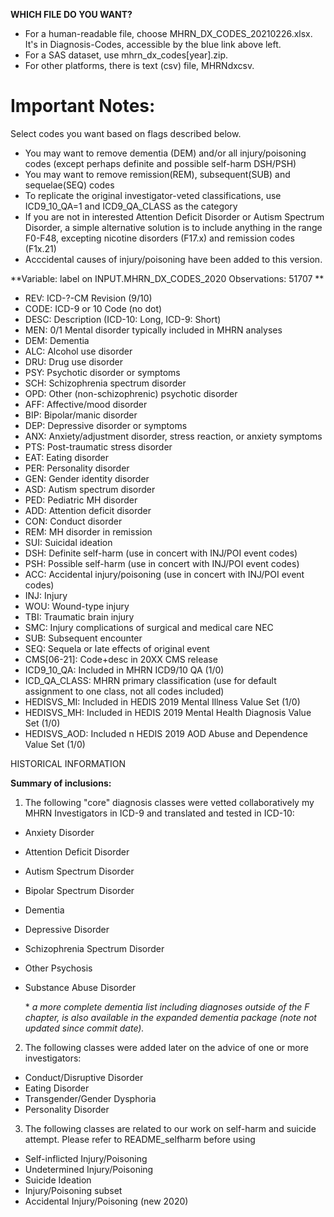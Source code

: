 

**WHICH FILE DO YOU WANT?**
 * For a human-readable file, choose MHRN_DX_CODES_20210226.xlsx. It's in Diagnosis-Codes, accessible by the blue link above left.
 * For a SAS dataset, use mhrn_dx_codes[year].zip.  
 * For other platforms, there is text (csv) file,  MHRNdxcsv. 

# Important Notes: 	
Select codes you want based on flags described below.
* You may want to remove dementia (DEM) and/or all injury/poisoning codes (except perhaps definite and possible self-harm DSH/PSH)
* You may want to remove remission(REM), subsequent(SUB) and sequelae(SEQ) codes
*  To replicate the original investigator-veted classifications, use ICD9_10_QA=1 and ICD9_QA_CLASS as the category
* If you are not in interested Attention Deficit Disorder or Autism Spectrum Disorder, a simple alternative solution is to include anything in the range F0-F48, excepting nicotine disorders (F17.x) and remission codes (F1x.21)
* Acccidental causes of injury/poisoning have been added to this version.

**Variable: label on  INPUT.MHRN_DX_CODES_2020           Observations:        51707    **        

* REV:	ICD-?-CM Revision (9/10)
* CODE:	ICD-9 or 10 Code (no dot)
* DESC:	Description (ICD-10: Long, ICD-9: Short)
* MEN:	0/1 Mental disorder typically included in MHRN analyses
* DEM:	Dementia
* ALC:	Alcohol use disorder
* DRU:	Drug use disorder
* PSY:	Psychotic disorder or symptoms
* SCH:	Schizophrenia spectrum disorder
* OPD:	Other (non-schizophrenic) psychotic disorder
* AFF:	Affective/mood disorder
* BIP:	Bipolar/manic disorder
* DEP:	Depressive disorder or symptoms
* ANX:	Anxiety/adjustment disorder, stress reaction, or anxiety symptoms
* PTS:	Post-traumatic stress disorder
* EAT:	Eating disorder
* PER:	Personality disorder
* GEN:	Gender identity disorder
* ASD:	Autism spectrum disorder
* PED:	Pediatric MH disorder
* ADD:	Attention deficit disorder
* CON:	Conduct disorder
* REM:	MH disorder in remission
* SUI:	Suicidal ideation
* DSH:	Definite self-harm (use in concert with INJ/POI event codes)
* PSH:	Possible self-harm (use in concert with INJ/POI event codes)
* ACC:	Accidental injury/poisoning (use in concert with INJ/POI event codes)
* INJ:	Injury
* WOU:	Wound-type injury
* TBI:	Traumatic brain injury
* SMC:	Injury complications of surgical and medical care NEC
* SUB:	Subsequent encounter
* SEQ:	Sequela or late effects of original event
* CMS[06-21]: 	Code+desc in 20XX CMS release
* ICD9_10_QA:	Included in MHRN ICD9/10 QA (1/0)
* ICD_QA_CLASS:	MHRN primary classification (use for default assignment to one class, not all codes included)
* HEDISVS_MI:	Included in HEDIS 2019 Mental Illness Value Set (1/0)
* HEDISVS_MH:	Included in HEDIS 2019 Mental Health Diagnosis Value Set (1/0)
* HEDISVS_AOD: 	Included n HEDIS 2019 AOD Abuse and Dependence Value Set (1/0)
    
 HISTORICAL INFORMATION

**Summary of inclusions:**
1.  The following "core" diagnosis classes were vetted collaboratively my MHRN Investigators in ICD-9 and translated and tested in ICD-10:
* Anxiety Disorder 
* Attention Deficit Disorder
* Autism Spectrum Disorder
* Bipolar Spectrum Disorder
* Dementia 
* Depressive Disorder 
* Schizophrenia Spectrum Disorder
* Other Psychosis
* Substance Abuse Disorder

  \* *a more complete dementia list including diagnoses outside of the F chapter, is also available in the expanded dementia package (note not updated since commit date).*

2.  The following classes were added later on the advice of one or more investigators:                                   
* Conduct/Disruptive Disorder          
* Eating Disorder
* Transgender/Gender Dysphoria
* Personality Disorder 

3.  The following classes are related to our work on self-harm and suicide attempt.  Please refer to README_selfharm before using 
* Self-inflicted Injury/Poisoning 
* Undetermined Injury/Poisoning   
* Suicide Ideation                       
* Injury/Poisoning subset 
* Accidental Injury/Poisoning (new 2020)





